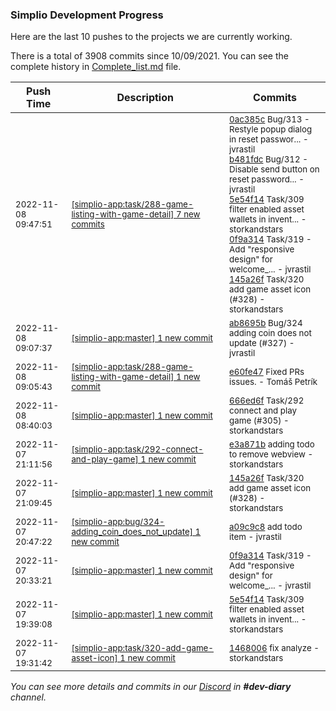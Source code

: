 
### Simplio Development Progress

Here are the last 10 pushes to the projects we are currently working.

There is a total of 3908 commits since 10/09/2021. You can see the complete history in
 [Complete_list.md](Complete_list.md) file.

| Push Time | Description | Commits |
| --- | --- | --- |
| <sub>2022-11-08 09:47:51</sub> | <sub>[[simplio-app:task/288\-game\-listing\-with\-game\-detail] 7 new commits](https://github.com/SimplioOfficial/simplio-app/compare/e60fe47d6893...2399ed144e62)</sub> | <sub>[0ac385c](https://github.com/SimplioOfficial/simplio-app/commit/0ac385c73056c78a37205218ee0a5536badcf4b4) Bug/313 - Restyle popup dialog in reset passwor... - jvrastil<br>[b481fdc](https://github.com/SimplioOfficial/simplio-app/commit/b481fdc99d05567f9df9d09565fb9fcf81e89988) Bug/312 - Disable send button on reset password... - jvrastil<br>[5e54f14](https://github.com/SimplioOfficial/simplio-app/commit/5e54f14fa693b7b2419257f5c18068844fd2325c) Task/309 filter enabled asset wallets in invent... - storkandstars<br>[0f9a314](https://github.com/SimplioOfficial/simplio-app/commit/0f9a314b10420d1527e9142da10645297c309086) Task/319 - Add "responsive design" for welcome_... - jvrastil<br>[145a26f](https://github.com/SimplioOfficial/simplio-app/commit/145a26fc5bce842a448212e28d5ff99750b3f40b) Task/320 add game asset icon (#328) - storkandstars</sub> |
| <sub>2022-11-08 09:07:37</sub> | <sub>[[simplio-app:master] 1 new commit](https://github.com/SimplioOfficial/simplio-app/commit/ab8695bb2d5c645ac4687f3402521c380db3f4e9)</sub> | <sub>[ab8695b](https://github.com/SimplioOfficial/simplio-app/commit/ab8695bb2d5c645ac4687f3402521c380db3f4e9) Bug/324 adding coin does not update (#327) - jvrastil</sub> |
| <sub>2022-11-08 09:05:43</sub> | <sub>[[simplio-app:task/288\-game\-listing\-with\-game\-detail] 1 new commit](https://github.com/SimplioOfficial/simplio-app/commit/e60fe47d68930ddacf8f91c8e10cef508eceaf5e)</sub> | <sub>[e60fe47](https://github.com/SimplioOfficial/simplio-app/commit/e60fe47d68930ddacf8f91c8e10cef508eceaf5e) Fixed PRs issues. - Tomáš Petrík</sub> |
| <sub>2022-11-08 08:40:03</sub> | <sub>[[simplio-app:master] 1 new commit](https://github.com/SimplioOfficial/simplio-app/commit/666ed6f7cce62451d17d976242ab15d366f15c5f)</sub> | <sub>[666ed6f](https://github.com/SimplioOfficial/simplio-app/commit/666ed6f7cce62451d17d976242ab15d366f15c5f) Task/292 connect and play game (#305) - storkandstars</sub> |
| <sub>2022-11-07 21:11:56</sub> | <sub>[[simplio-app:task/292\-connect\-and\-play\-game] 1 new commit](https://github.com/SimplioOfficial/simplio-app/commit/e3a871bd627faf4a7ec879c9b4494303da13f990)</sub> | <sub>[e3a871b](https://github.com/SimplioOfficial/simplio-app/commit/e3a871bd627faf4a7ec879c9b4494303da13f990) adding todo to remove webview - storkandstars</sub> |
| <sub>2022-11-07 21:09:45</sub> | <sub>[[simplio-app:master] 1 new commit](https://github.com/SimplioOfficial/simplio-app/commit/145a26fc5bce842a448212e28d5ff99750b3f40b)</sub> | <sub>[145a26f](https://github.com/SimplioOfficial/simplio-app/commit/145a26fc5bce842a448212e28d5ff99750b3f40b) Task/320 add game asset icon (#328) - storkandstars</sub> |
| <sub>2022-11-07 20:47:22</sub> | <sub>[[simplio-app:bug/324\-adding\_coin\_does\_not\_update] 1 new commit](https://github.com/SimplioOfficial/simplio-app/commit/a09c9c810587a3f0c60a4ed4ef39e34520d898a3)</sub> | <sub>[a09c9c8](https://github.com/SimplioOfficial/simplio-app/commit/a09c9c810587a3f0c60a4ed4ef39e34520d898a3) add todo item - jvrastil</sub> |
| <sub>2022-11-07 20:33:21</sub> | <sub>[[simplio-app:master] 1 new commit](https://github.com/SimplioOfficial/simplio-app/commit/0f9a314b10420d1527e9142da10645297c309086)</sub> | <sub>[0f9a314](https://github.com/SimplioOfficial/simplio-app/commit/0f9a314b10420d1527e9142da10645297c309086) Task/319 - Add "responsive design" for welcome_... - jvrastil</sub> |
| <sub>2022-11-07 19:39:08</sub> | <sub>[[simplio-app:master] 1 new commit](https://github.com/SimplioOfficial/simplio-app/commit/5e54f14fa693b7b2419257f5c18068844fd2325c)</sub> | <sub>[5e54f14](https://github.com/SimplioOfficial/simplio-app/commit/5e54f14fa693b7b2419257f5c18068844fd2325c) Task/309 filter enabled asset wallets in invent... - storkandstars</sub> |
| <sub>2022-11-07 19:31:42</sub> | <sub>[[simplio-app:task/320\-add\-game\-asset\-icon] 1 new commit](https://github.com/SimplioOfficial/simplio-app/commit/14680065e7b507a95f9d7acc2f5d49a1f34709e2)</sub> | <sub>[1468006](https://github.com/SimplioOfficial/simplio-app/commit/14680065e7b507a95f9d7acc2f5d49a1f34709e2) fix analyze - storkandstars</sub> |

_You can see more details and commits in our [Discord](https://discord.gg/aKhjuwZmdP) in **#dev-diary** channel._
